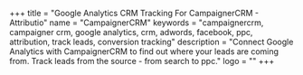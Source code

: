 +++
title = "Google Analytics CRM Tracking For CampaignerCRM - Attributio"
name = "CampaignerCRM"
keywords = "campaignercrm, campaigner crm, google analytics, crm, adwords, facebook, ppc, attribution, track leads, conversion tracking"
description = "Connect Google Analytics with CampaignerCRM to find out where your leads are coming from. Track leads from the source - from search to ppc."
logo = ""
+++

